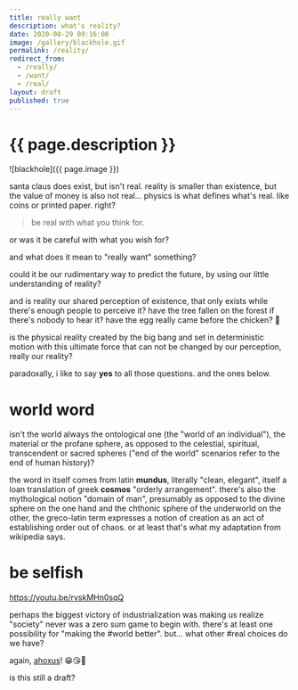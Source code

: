 ```yaml
---
title: really want
description: what's reality?
date: 2020-08-29 09:16:00
image: /gallery/blackhole.gif
permalink: /reality/
redirect_from:
  - /really/
  - /want/
  - /real/
layout: draft
published: true
---
```


# {{ page.description }}

![blackhole]({{ page.image }})

santa claus does exist, but isn't real. reality is smaller than existence, but the value of money is also not real... physics is what defines what's real. like coins or printed paper. right?

> be real with what you think for.

or was it be careful with what you wish for?

and what does it mean to "really want" something?

could it be our rudimentary way to predict the future, by using our little understanding of reality?

and is reality our shared perception of existence, that only exists while there's enough people to perceive it? have the tree fallen on the forest if there's nobody to hear it? have the egg really came before the chicken? 🐔 

is the physical reality created by the big bang and set in deterministic motion with this ultimate force that can not be changed by our perception, really our reality?

paradoxally, i like to say **yes** to all those questions. and the ones below.

# world word

isn't the world always the ontological one (the "world of an individual"), the material or the profane sphere, as opposed to the celestial, spiritual, transcendent or sacred spheres ("end of the world" scenarios refer to the end of human history)?

the word in itself comes from latin **mundus**, literally "clean, elegant", itself a loan translation of greek **cosmos** "orderly arrangement". there's also the mythological notion "domain of man", presumably as opposed to the divine sphere on the one hand and the chthonic sphere of the underworld on the other, the greco-latin term expresses a notion of creation as an act of establishing order out of chaos. or at least that's what my adaptation from wikipedia says.

# be selfish

https://youtu.be/rvskMHn0sqQ

perhaps the biggest victory of industrialization was making us realize "society" never was a zero sum game to begin with. there's at least one possibility for "making the #world better". but... what other #real choices do we have?

again, [ahoxus](/ahoxus)! 😁😘🍑

is this still a draft?
